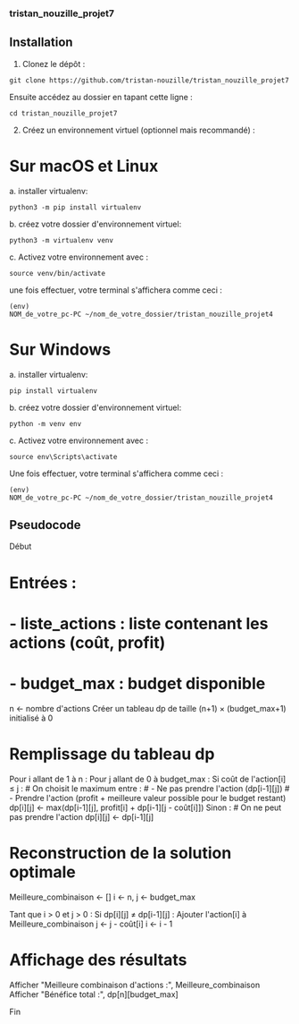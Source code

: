 ### tristan_nouzille_projet7

## Installation

1. Clonez le dépôt :

 ```
 git clone https://github.com/tristan-nouzille/tristan_nouzille_projet7
 ```
 Ensuite accédez au dossier en tapant cette ligne :

  ```
  cd tristan_nouzille_projet7
  ```
2. Créez un environnement virtuel (optionnel mais recommandé) :

# Sur macOS et Linux
a. installer virtualenv:

 ```
 python3 -m pip install virtualenv
 ```
b. créez votre dossier d'environnement virtuel:

 ```
 python3 -m virtualenv venv
 ```
c. Activez votre environnement avec :

  ```
  source venv/bin/activate 
  ```
  une fois effectuer, votre terminal s'affichera comme ceci :

  ```
  (env)
  NOM_de_votre_pc-PC ~/nom_de_votre_dossier/tristan_nouzille_projet4
  ```

# Sur Windows
 
a. installer virtualenv:

 ```
 pip install virtualenv
 ```
b. créez votre dossier d'environnement virtuel:

 ```
 python -m venv env
 ```
c. Activez votre environnement avec :

  ```
  source env\Scripts\activate  
  ```
 Une fois effectuer, votre terminal s'affichera comme ceci :
  ```
  (env)
  NOM_de_votre_pc-PC ~/nom_de_votre_dossier/tristan_nouzille_projet4
  ```
## Pseudocode 

Début

  # Entrées : 
  # - liste_actions : liste contenant les actions (coût, profit)
  # - budget_max : budget disponible

  n ← nombre d'actions
  Créer un tableau dp de taille (n+1) × (budget_max+1) initialisé à 0

  # Remplissage du tableau dp
  Pour i allant de 1 à n :
    Pour j allant de 0 à budget_max :
      Si coût de l'action[i] ≤ j :
        # On choisit le maximum entre :
        # - Ne pas prendre l'action (dp[i-1][j])
        # - Prendre l'action (profit + meilleure valeur possible pour le budget restant)
        dp[i][j] ← max(dp[i-1][j], profit[i] + dp[i-1][j - coût[i]])
      Sinon :
        # On ne peut pas prendre l'action
        dp[i][j] ← dp[i-1][j]

  # Reconstruction de la solution optimale
  Meilleure_combinaison ← []
  i ← n, j ← budget_max

  Tant que i > 0 et j > 0 :
    Si dp[i][j] ≠ dp[i-1][j] :
      Ajouter l'action[i] à Meilleure_combinaison
      j ← j - coût[i]
    i ← i - 1

  # Affichage des résultats
  Afficher "Meilleure combinaison d'actions :", Meilleure_combinaison
  Afficher "Bénéfice total :", dp[n][budget_max]

Fin

